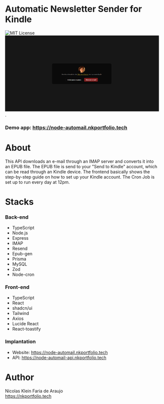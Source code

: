 # Automatic Newsletter Sender for Kindle
 ![MIT License](https://img.shields.io/badge/license-MIT-blue)
 <br>
   <img src="./frontend/public/home-page.png" alt="Print Home Page" width="700">.
   ### Demo app: https://node-automail.nkportfolio.tech
# About
 This API downloads an e-mail through an IMAP server and converts it into an EPUB file.
 The EPUB file is send to your "Send to Kindle" account, which can be read through an Kindle device.
 The frontend basically shows the step-by-step guide on how to set up your Kindle account.
 The Cron Job is set up to run every day at 12pm.

# Stacks 
  ### Back-end
  - TypeScript
  - Node.js
  - Express
  - IMAP
  - Resend
  - Epub-gen
  - Prisma
  - MySQL
  - Zod
  - Node-cron
  
  ### Front-end
  - TypeScript
  - React
  - shadcn/ui
  - Tailwind
  - Axios
  - Lucide React
  - React-toastify

  ### Implantation
  - Website: https://node-automail.nkportfolio.tech
  - API: https://node-automail-api.nkportfolio.tech

  # Author
   Nicolas Klein Faria de Araujo <br>
   https://nkportfolio.tech
